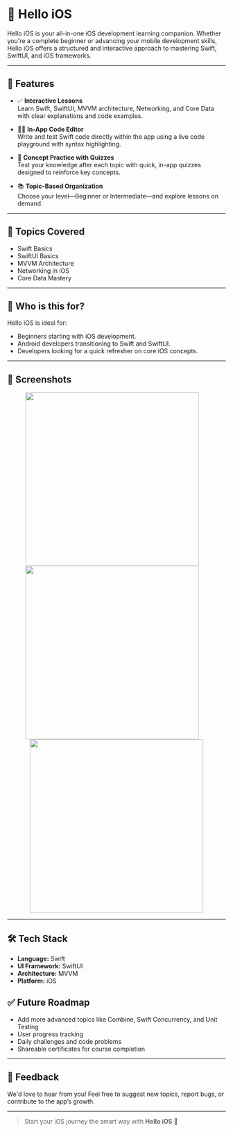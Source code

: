 # 📱 Hello iOS

Hello iOS is your all-in-one iOS development learning companion. Whether you're a complete beginner or advancing your mobile development skills, Hello iOS offers a structured and interactive approach to mastering Swift, SwiftUI, and iOS frameworks.

---

## 🚀 Features

- ✅ **Interactive Lessons**  
  Learn Swift, SwiftUI, MVVM architecture, Networking, and Core Data with clear explanations and code examples.

- 🧑‍💻 **In-App Code Editor**  
  Write and test Swift code directly within the app using a live code playground with syntax highlighting.

- 🧠 **Concept Practice with Quizzes**  
  Test your knowledge after each topic with quick, in-app quizzes designed to reinforce key concepts.

- 📚 **Topic-Based Organization**  
  Choose your level—Beginner or Intermediate—and explore lessons on demand.

---

## 📘 Topics Covered

- Swift Basics  
- SwiftUI Basics  
- MVVM Architecture  
- Networking in iOS  
- Core Data Mastery  

---

## 🌟 Who is this for?

Hello iOS is ideal for:
- Beginners starting with iOS development.
- Android developers transitioning to Swift and SwiftUI.
- Developers looking for a quick refresher on core iOS concepts.

------

## 📱 Screenshots

<div align="center">
  <img src="https://github.com/user-attachments/assets/5f68b104-adcf-4ce3-9753-630cb853bb38" height="400" style="margin-right: 20px;"/>
  <img src="https://github.com/user-attachments/assets/b775a078-834f-430d-95ec-3b180069580e" height="400" style="margin-right: 20px;"/>
  <img src="https://github.com/user-attachments/assets/33ab1ad9-ef16-4226-88ae-193acfb7f11f" height="400"/>
</div>

---

## 🛠️ Tech Stack

- **Language:** Swift
- **UI Framework:** SwiftUI  
- **Architecture:** MVVM  
- **Platform:** iOS  

## ✅ Future Roadmap

- Add more advanced topics like Combine, Swift Concurrency, and Unit Testing  
- User progress tracking  
- Daily challenges and code problems  
- Shareable certificates for course completion  

---

## 📩 Feedback

We'd love to hear from you! Feel free to suggest new topics, report bugs, or contribute to the app’s growth.

---

> Start your iOS journey the smart way with **Hello iOS** 🚀
